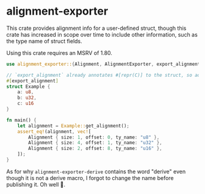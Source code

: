 # alignment-exporter

This crate provides alignment info for a user-defined struct, though this crate has increased in scope over time to include other information, such as the type name of struct fields.

Using this crate requires an MSRV of 1.80.

```rs
use alignment_exporter::{Alignment, AlignmentExporter, export_alignment};

// `export_alignment` already annotates #[repr(C)] to the struct, so adding that yourself is not required. However, it is always better to include it in your code for the sake of explicitness.
#[export_alignment]
struct Example {
    a: u8,
    b: u32,
    c: u16
}

fn main() {
    let alignment = Example::get_alignment();
    assert_eq!(alignment, vec![
        Alignment { size: 1, offset: 0, ty_name: "u8" },
        Alignment { size: 4, offset: 1, ty_name: "u32" },
        Alignment { size: 2, offset: 8, ty_name: "u16" },
    ]);
}
```

As for why `alignment-exporter-derive` contains the word "derive" even though it is not a derive macro, I forgot to change the name before publishing it. Oh well 🤷.
